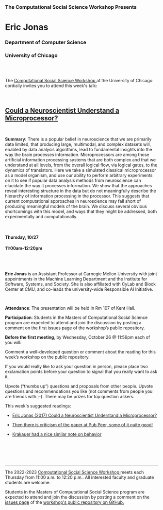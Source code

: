 <br>

<h3 class=pfblock-header> The Computational Social Science Workshop Presents </h3>

<h1 class=pfblock-header3> Eric Jonas</h1>
<h3 class=pfblock-header3> Department of Computer Science </h3>
<h3 class=pfblock-header3> University of Chicago </h3>

<br><br>

<p class=pfblock-header3>The <a href="https://macss.uchicago.edu/content/computation-workshop"> Computational Social Science Workshop </a> at the University of Chicago cordially invites you to attend this week's talk:</p>

<br>

<div class=pfblock-header3>
<h2 class=pfblock-header>
  <a href=https://github.com/uchicago-computation-workshop/Fall2022>Could a Neuroscientist Understand a Microprocessor? </a>
</h2>

<br>
</div>

<p class=footertext2>

**Summary:** There is a popular belief in neuroscience that we are primarily data limited, that producing large, multimodal, and complex datasets will, enabled by data analysis algorithms, lead to fundamental insights into the way the brain processes information. Microprocessors are among those artificial information processing systems that are both complex and that we understand at all levels, from the overall logical flow, via logical gates, to the dynamics of transistors.  Here we take a simulated classical microprocessor as a model organism, and use our ability to perform arbitrary experiments on it to see if popular data analysis methods from neuroscience can elucidate the way it processes information.  We show that the approaches reveal interesting structure in the data but do not meaningfully describe the hierarchy of information processing in the processor.  This suggests that current computational approaches in neuroscience may fall short of producing meaningful models of the brain. We discuss several obvious shortcomings with this model, and ways that they might be addressed, both experimentally and computationally.

</p>

<br>

<h4 class=pfblock-header3> Thursday, 10/27 </h4>
<h4 class=pfblock-header3> 11:00am-12:20pm </h4>

<br><br>

<p class=footertext2>

**Eric Jonas** is an Assistant Professor at Carnegie Mellon University with joint appointments in the Machine Learning Department and the Institute for Software, Systems, and Society. She is also affiliated with CyLab and Block Center at CMU, and co-leads the university-wide Responsible AI Initiative.
</p>

<br>

<p class=footertext2>

**Attendance**: The presentation will be held in Rm 107 of Kent Hall.

**Participation**: Students in the Masters of Computational Social Science program are expected to attend and join the discussion by posting a comment on the first issues page of the workshop’s public repository.

**Before the first meeting**, by Wednesday, October 26 @ 11:59pm each of you will:

Comment a well-developed question or comment about the reading for this week’s workshop on the public repository.

If you would really like to ask your question in person, please place two exclamation points before your question to signal that you really want to ask it.

Upvote (“thumbs up”) questions and proposals from other people. Upvote questions and recommendations you like (not comments from people you are friends with ;-). There may be prizes for top question askers.
</p>

This week's suggested readings:

- [Eric Jonas (2017) Could a Neuroscientist Understand a Microprocessor?](https://journals.plos.org/ploscompbiol/article?id=10.1371/journal.pcbi.1005268)

- [Then there is criticism of the paper at Pub Peer, some of it quite good!](https://pubpeer.com/publications/D157C28CD8E33466315A9AFEF38A5B)

- [Krakauer had a nice similar note on behavior](https://doi.org/10.1016/j.neuron.2016.12.041)

<br>

<br><br>

---

<p class=footertext> The 2022-2023 <a href="https://macss.uchicago.edu/content/computation-workshop"> Computational Social Science Workshop </a> meets each Thursday from 11:00 a.m. to 12:20 p.m.. All interested faculty and graduate students are welcome.</p>

<p class=footertext>Students in the Masters of Computational Social Science program are expected to attend and join the discussion by posting a comment on the <a href=https://github.com/uchicago-computation-workshop/Fall2022/issues/4>issues page</a> of the <a href=https://github.com/uchicago-computation-workshop/Fall2022>workshop's public repository on GitHub.</a></p>
